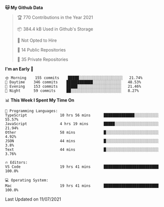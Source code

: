 <!--START_SECTION:waka-->
**🐱 My Github Data** 

> 🏆 770 Contributions in the Year 2021
 > 
> 📦 384.4 kB Used in Github's Storage 
 > 
> 🚫 Not Opted to Hire
 > 
> 📜 14 Public Repositories 
 > 
> 🔑 35 Private Repositories  
 > 
**I'm an Early 🐤** 

```text
🌞 Morning    155 commits    █████░░░░░░░░░░░░░░░░░░░░   21.74% 
🌆 Daytime    346 commits    ████████████░░░░░░░░░░░░░   48.53% 
🌃 Evening    153 commits    █████░░░░░░░░░░░░░░░░░░░░   21.46% 
🌙 Night      59 commits     ██░░░░░░░░░░░░░░░░░░░░░░░   8.27%

```


📊 **This Week I Spent My Time On** 

```text
💬 Programming Languages: 
TypeScript               10 hrs 56 mins      ██████████████░░░░░░░░░░░   55.57% 
JavaScript               4 hrs 19 mins       █████░░░░░░░░░░░░░░░░░░░░   21.94% 
Other                    58 mins             █░░░░░░░░░░░░░░░░░░░░░░░░   4.92% 
JSON                     44 mins             █░░░░░░░░░░░░░░░░░░░░░░░░   3.8% 
Text                     44 mins             █░░░░░░░░░░░░░░░░░░░░░░░░   3.76%

🔥 Editors: 
VS Code                  19 hrs 41 mins      █████████████████████████   100.0%

💻 Operating System: 
Mac                      19 hrs 41 mins      █████████████████████████   100.0%

```


 Last Updated on 11/07/2021
<!--END_SECTION:waka-->

